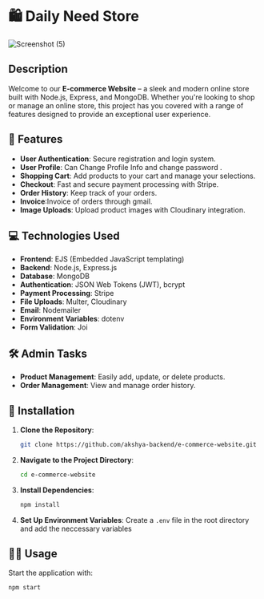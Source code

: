 # 🛍️ Daily Need Store
![Screenshot (5)](https://github.com/akshya-backend/E-commerce-Website/assets/142394538/57d3393d-6099-462e-911e-843b6590d422)

## Description

Welcome to our **E-commerce Website** – a sleek and modern online store built with Node.js, Express, and MongoDB. Whether you're looking to shop or manage an online store, this project has you covered with a range of features designed to provide an exceptional user experience.

## 🌟 Features

- **User Authentication**: Secure registration and login system.
- **User Profile**: Can Change Profile Info and change password  .
- **Shopping Cart**: Add products to your cart and manage your selections.
- **Checkout**: Fast and secure payment processing with Stripe.
- **Order History**: Keep track of your orders.
- **Invoice**:Invoice of orders through gmail.
- **Image Uploads**: Upload product images with Cloudinary integration.
## 💻 Technologies Used

- **Frontend**: EJS (Embedded JavaScript templating)
- **Backend**: Node.js, Express.js
- **Database**: MongoDB
- **Authentication**: JSON Web Tokens (JWT), bcrypt
- **Payment Processing**: Stripe
- **File Uploads**: Multer, Cloudinary
- **Email**: Nodemailer
- **Environment Variables**: dotenv
- **Form Validation**: Joi
  
## 🛠️ Admin Tasks

- **Product Management**: Easily add, update, or delete products.
- **Order Management**: View and manage order history.

## 🚀 Installation

1. **Clone the Repository**:
    ```sh
    git clone https://github.com/akshya-backend/e-commerce-website.git
    ```
2. **Navigate to the Project Directory**:
    ```sh
    cd e-commerce-website
    ```
3. **Install Dependencies**:
    ```sh
    npm install
    ```
4. **Set Up Environment Variables**:
    Create a `.env` file in the root directory and add the  neccessary variables
  
   

## 🏃‍♂️ Usage

Start the application with:
```sh
npm start
